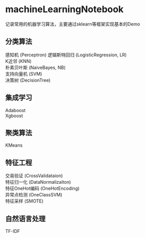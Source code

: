 # machineLearningNotebook
记录常用的机器学习算法，主要通过sklearn等框架实现基本的Demo

## 分类算法

感知机 (Perceptron)
逻辑斯特回归 (LogisticRegression, LR) <br />
K近邻 (KNN) <br />
朴素贝叶斯 (NaiveBayes, NB) <br />
支持向量机 (SVM) <br />
决策树 (DecisionTree) <br />

## 集成学习

Adaboost  <br />
Xgboost <br />

## 聚类算法

KMeans <br />

## 特征工程

交易验证 (CrossValidataion) <br />
特征归一化 (DataNormalizaiton) <br />
特征OneHot编码 (OneHotEncoding) <br />
异常点检测 (OneClassSVM) <br />
特征采样 (SMOTE) <br />

## 自然语言处理

TF-IDF
